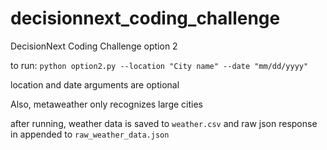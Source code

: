# decisionnext_coding_challenge
DecisionNext Coding Challenge option 2

to run: `python option2.py --location "City name" --date "mm/dd/yyyy"`

location and date arguments are optional

Also, metaweather only recognizes large cities

after running, weather data is saved to `weather.csv` and raw json response in appended to `raw_weather_data.json`
